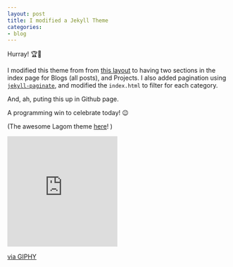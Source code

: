```yaml
---
layout: post
title: I modified a Jekyll Theme
categories:
- blog
---
```


Hurray! 🏆🎉

I modified this theme from from [this layout](https://lagom.mdswanson.com/) to having two sections in the index page for Blogs (all posts), and Projects. I also added pagination using [`jekyll-paginate`](https://jekyllrb.com/docs/pagination/), and modified the `index.html` to filter for each category.

And, ah, puting this up in Github page. 

A programming win to celebrate today! 😉

(The awesome Lagom theme [here](https://github.com/swanson/lagom)! )

<iframe src="https://giphy.com/embed/6brH8dM3zeMyA" width="250" height="250" frameBorder="0" class="giphy-embed" allowFullScreen></iframe><p><a href="https://giphy.com/gifs/success-6brH8dM3zeMyA">via GIPHY</a></p>
